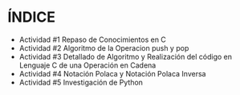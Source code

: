 # ÍNDICE
- Actividad #1 Repaso de Conocimientos en C
- Actividad #2 Algoritmo de la Operacion push y pop
- Actividad #3 Detallado de Algoritmo y Realización del código en Lenguaje C de una Operación en Cadena
- Actividad #4 Notación Polaca y Notación Polaca Inversa
- Actividad #5 Investigación de Python
